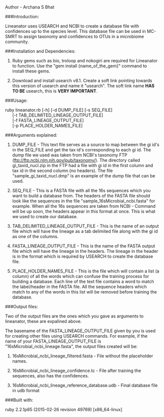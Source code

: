 Author - Archana S Bhat

###Introduction:

Lineanator uses USEARCH and NCBI to create a database file with confidences up to the species level. 
This database file can be used in MC-SMRT to assign taxonomy and confidences to OTUs in a microbiome community.


###Installation and Dependencies: 

1) Ruby gems such as bio, troloop and nokogiri are required for Lineanator to function. Use the "gem install {name_of_the_gem}" command to install these gems.

2) Download and install usearch v8.1.
   Create a soft link pointing towards this version of usearch and name it "usearch". The soft link name **HAS TO BE** usearch, this is **VERY IMPORTANT**.


###Usage: 

ruby lineanator.rb 	[-h] [-d DUMP_FILE] [-s SEQ_FILE] <br /> 
&nbsp;&nbsp;&nbsp;&nbsp;&nbsp;&nbsp;[-t TAB_DELIMITED_LINEAGE_OUTPUT_FILE] <br />
&nbsp;&nbsp;&nbsp;&nbsp;&nbsp;&nbsp;[-f FASTA_LINEAGE_OUTPUT_FILE] <br />
&nbsp;&nbsp;&nbsp;&nbsp;&nbsp;&nbsp;[-p PLACE_HOLDER_NAMES_FILE] <br />


###Arguments explained:

1) DUMP_FILE - This text file serves as a source to map between the gi id's in the SEQ_FILE and get the tax id's corresponding to each gi id. 
   The dump file we used was taken from NCBI's taxonomy FTP (ftp://ftp.ncbi.nlm.nih.gov/pub/taxonomy/). 
   The directory called gi_taxid_nucl.zip in the FTP had a file with gi id in the first column and tax id in the second column (no headers).
   The file "sample_gi_taxid_nucl.dmp" is an example of the dump file that can be used. 

2) SEQ_FILE - This is a FASTA file with all the 16s sequences which you want to build a database from. 
   The headers of the FASTA file should look like the sequences in the file "sample_16sMicrobial_ncbi.fasta" for example.
   When all the 16s sequences are taken from NCBI - Command will be up soon, the headers appear in this format at once. This is what we used to create our database.

3) TAB_DELIMITED_LINEAGE_OUTPUT_FILE - This is the name of an output file which will have the lineage as a tab delimited file along with the gi id as one of the columns.

4) FASTA_LINEAGE_OUTPUT_FILE - This is the name of the FASTA output file which will have the lineage in the headers. 
   The lineage in the header is in the format which is required by USEARCH to create the database file. 

5) PLACE_HOLDER_NAMES_FILE - This is the file which will contain a list (a column) of all the words which can confuse the training process for building a database. 
   Each line of the text file contains  a word to match the label/header in the FASTA file. All the sequence headers which match to any of the words in this list will be removed before training the database.


###Output files:

Two of the output files are the ones which you gave as arguments to lineanator, these are expalined above.

The basename of the FASTA_LINEAGE_OUTPUT_FILE given by you is used for creating other files using USEARCH commands. 
For example, if the name of your FASTA_LINEAGE_OUTPUT_FILE is "16sMicrobial_ncbi_lineage.fasta", the output files created will be:

1) 16sMicrobial_ncbi_lineage_filtered.fasta - File without the placeholder names.

2) 16sMicrobial_ncbi_lineage_confidence.tc - File after training the sequences, also has the confidences.

3) 16sMicrobial_ncbi_lineage_reference_database.udb - Final database file in udb format

 
###Built with: 

ruby 2.2.1p85 (2015-02-26 revision 49769) [x86_64-linux]